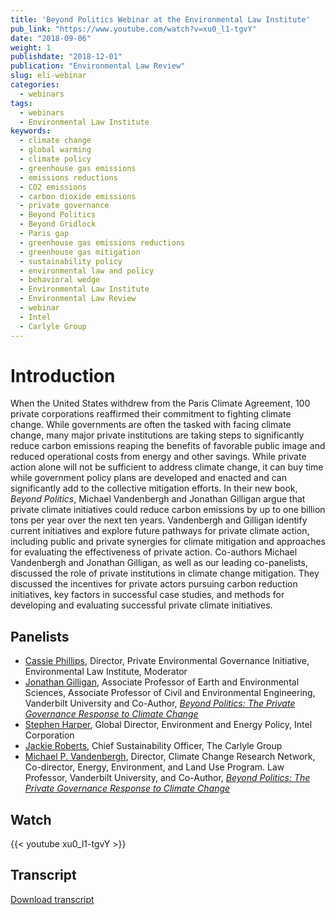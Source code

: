 ```yaml
---
title: 'Beyond Politics Webinar at the Environmental Law Institute'
pub_link: "https://www.youtube.com/watch?v=xu0_l1-tgvY"
date: "2018-09-06"
weight: 1
publishdate: "2018-12-01"
publication: "Environmental Law Review"
slug: eli-webinar
categories: 
  - webinars
tags:
  - webinars
  - Environmental Law Institute
keywords:
  - climate change
  - global warming
  - climate policy
  - greenhouse gas emissions
  - emissions reductions
  - CO2 emissions
  - carbon dioxide emissions
  - private governance
  - Beyond Politics
  - Beyond Gridlock
  - Paris gap
  - greenhouse gas emissions reductions
  - greenhouse gas mitigation
  - sustainability policy
  - environmental law and policy
  - behavioral wedge
  - Environmental Law Institute
  - Environmental Law Review
  - webinar
  - Intel
  - Carlyle Group
---
```

# Introduction

When the United States withdrew from the Paris Climate Agreement, 100 private 
corporations reaffirmed their commitment to fighting climate change. While 
governments are often the tasked with facing climate change, many major private 
institutions are taking steps to significantly reduce carbon emissions reaping 
the benefits of favorable public image and reduced operational costs from energy
and other savings. While private action alone will not be sufficient to address 
climate change, it can buy time while government policy plans are developed and 
enacted and can significantly add to the collective mitigation efforts. 
In their new book, _Beyond Politics_, Michael Vandenbergh and Jonathan Gilligan 
argue that private climate initiatives could reduce carbon emissions by up to 
one billion tons per year over the next ten years. Vandenbergh and Gilligan 
identify current initiatives and explore future pathways for private climate action, 
including public and private synergies for climate mitigation and approaches for 
evaluating the effectiveness of private action. Co-authors Michael Vandenbergh and 
Jonathan Gilligan, as well as our leading co-panelists, discussed the role of 
private institutions in climate change mitigation. They discussed the incentives 
for private actors pursuing carbon reduction initiatives, key factors in successful 
case studies, and methods for developing and evaluating successful private 
climate initiatives. 

## Panelists

* [Cassie Phillips](https://www.eli.org/bios/cassie-phillips), 
  Director, Private Environmental Governance Initiative, 
  Environmental Law Institute, Moderator 
* [Jonathan Gilligan](https://jonathangilligan.org), 
  Associate Professor of Earth and Environmental Sciences, 
  Associate Professor of Civil and Environmental Engineering, 
  Vanderbilt University 
  and Co-Author, 
  [_Beyond Politics: The Private Governance Response to Climate Change_](https://beyondpoliticsbook.com)
* [Stephen Harper](https://www.linkedin.com/in/stephen-harper-99962923/), 
  Global Director, Environment and Energy Policy, 
  Intel Corporation 
* [Jackie Roberts](https://www.carlyle.com/about-carlyle/team/jackie-roberts), 
  Chief Sustainability Officer, 
  The Carlyle Group 
* [Michael P. Vandenbergh](https://law.vanderbilt.edu/bio/michael-vandenbergh), 
  Director, Climate Change Research Network, 
  Co-director, Energy, Environment, and Land Use Program. 
  Law Professor, 
  Vanderbilt University, 
  and Co-Author, 
  [_Beyond Politics: The Private Governance Response to Climate Change_](https://beyondpoliticsbook.com)

## Watch

{{< youtube xu0_l1-tgvY >}}

## Transcript

[Download transcript](/files/beyond_politics_webinar.pdf)
